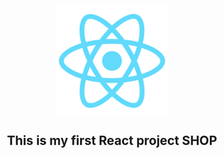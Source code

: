 <div style="width: 100%">
<div style="display: flex; 
    justify-content: center; 
    align-items: center;">
<img style="display: flex; 
    justify-content: center; 
    align-items: center; width: 250px;" src="/README/logo.png">
</div>
</div>
<h1 style="display: flex; 
    justify-content: center; 
    align-items: center;">This is my first React project SHOP</h1>
